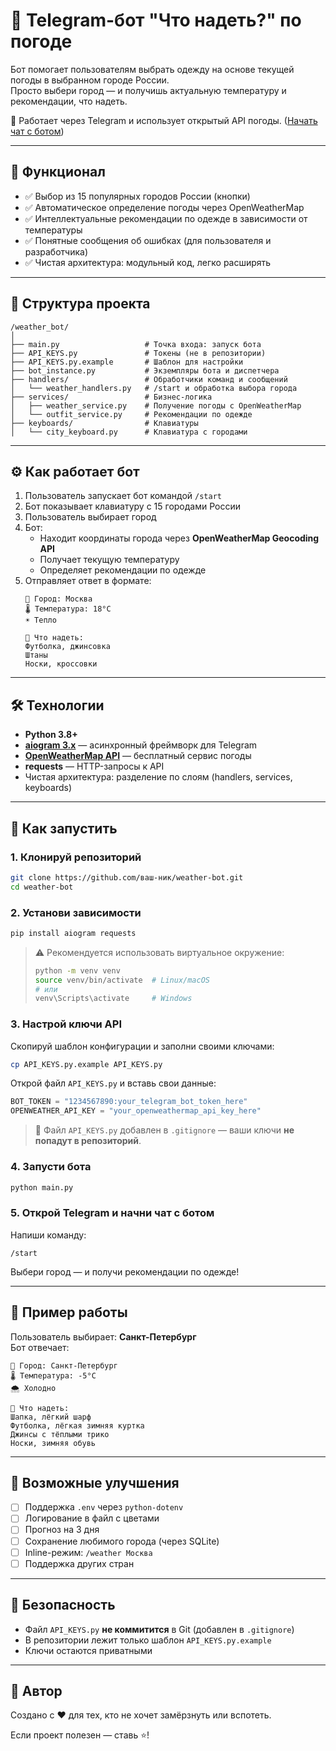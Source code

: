 # 🧥 Telegram-бот "Что надеть?" по погоде

Бот помогает пользователям выбрать одежду на основе текущей погоды в выбранном городе России.  
Просто выбери город — и получишь актуальную температуру и рекомендации, что надеть.

🔗 Работает через Telegram и использует открытый API погоды. ([Начать чат с ботом](https://t.me/k_what_to_wear_bot))

---

## 🌟 Функционал

- ✅ Выбор из 15 популярных городов России (кнопки)
- ✅ Автоматическое определение погоды через OpenWeatherMap
- ✅ Интеллектуальные рекомендации по одежде в зависимости от температуры
- ✅ Понятные сообщения об ошибках (для пользователя и разработчика)
- ✅ Чистая архитектура: модульный код, легко расширять

---

## 📁 Структура проекта

```
/weather_bot/
│
├── main.py                   # Точка входа: запуск бота
├── API_KEYS.py               # Токены (не в репозитории)
├── API_KEYS.py.example       # Шаблон для настройки
├── bot_instance.py           # Экземпляры бота и диспетчера
├── handlers/                 # Обработчики команд и сообщений
│   └── weather_handlers.py   # /start и обработка выбора города
├── services/                 # Бизнес-логика
│   ├── weather_service.py    # Получение погоды с OpenWeatherMap
│   └── outfit_service.py     # Рекомендации по одежде
├── keyboards/                # Клавиатуры
│   └── city_keyboard.py      # Клавиатура с городами
```

---

## ⚙️ Как работает бот

1. Пользователь запускает бот командой `/start`
2. Бот показывает клавиатуру с 15 городами России
3. Пользователь выбирает город
4. Бот:
   - Находит координаты города через **OpenWeatherMap Geocoding API**
   - Получает текущую температуру
   - Определяет рекомендации по одежде
5. Отправляет ответ в формате:
   ```
   📍 Город: Москва
   🌡️ Температура: 18°C
   ☀️ Тепло

   👗 Что надеть:
   Футболка, джинсовка
   Штаны
   Носки, кроссовки
   ```

---

## 🛠 Технологии

- **Python 3.8+**
- **[aiogram 3.x](https://docs.aiogram.dev/)** — асинхронный фреймворк для Telegram
- **[OpenWeatherMap API](https://openweathermap.org/api)** — бесплатный сервис погоды
- **requests** — HTTP-запросы к API
- Чистая архитектура: разделение по слоям (handlers, services, keyboards)

---

## 🚀 Как запустить

### 1. Клонируй репозиторий
```bash
git clone https://github.com/ваш-ник/weather-bot.git
cd weather-bot
```

### 2. Установи зависимости
```bash
pip install aiogram requests
```

> ⚠️ Рекомендуется использовать виртуальное окружение:
> ```bash
> python -m venv venv
> source venv/bin/activate  # Linux/macOS
> # или
> venv\Scripts\activate     # Windows
> ```

### 3. Настрой ключи API

Скопируй шаблон конфигурации и заполни своими ключами:

```bash
cp API_KEYS.py.example API_KEYS.py
```

Открой файл `API_KEYS.py` и вставь свои данные:

```python
BOT_TOKEN = "1234567890:your_telegram_bot_token_here"
OPENWEATHER_API_KEY = "your_openweathermap_api_key_here"
```

> 🔐 Файл `API_KEYS.py` добавлен в `.gitignore` — ваши ключи **не попадут в репозиторий**.

### 4. Запусти бота
```bash
python main.py
```

### 5. Открой Telegram и начни чат с ботом
Напиши команду:
```
/start
```
Выбери город — и получи рекомендации по одежде!

---

## 📌 Пример работы

Пользователь выбирает: **Санкт-Петербург**  
Бот отвечает:
```
📍 Город: Санкт-Петербург
🌡️ Температура: -5°C
🌨️ Холодно

👗 Что надеть:
Шапка, лёгкий шарф
Футболка, лёгкая зимняя куртка
Джинсы с тёплыми трико
Носки, зимняя обувь
```

---

## 🧩 Возможные улучшения

- [ ] Поддержка `.env` через `python-dotenv`
- [ ] Логирование в файл с цветами
- [ ] Прогноз на 3 дня
- [ ] Сохранение любимого города (через SQLite)
- [ ] Inline-режим: `/weather Москва`
- [ ] Поддержка других стран

---

## 🔐 Безопасность

- Файл `API_KEYS.py` **не коммитится** в Git (добавлен в `.gitignore`)
- В репозитории лежит только шаблон `API_KEYS.py.example`
- Ключи остаются приватными

---

## 🙌 Автор
Создано с ❤️ для тех, кто не хочет замёрзнуть или вспотеть.

Если проект полезен — ставь ⭐!
